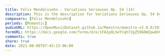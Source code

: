 ```yaml
---
title: Felix Mendelssohn - Variations Serieuses Op. 54 (14)
description: This is the description for Variations Serieuses Op. 54 by Felix Mendelssohn
composers: [Felix Mendelssohn]
periods: [Romantic]
audioURL: https://OpenMusicDataset.github.io/Maestro/maestro-v3.0.0/2013/ORIG-MIDI_03_7_10_13_Group_MID--AUDIO_17_R3_2013_wav--2.midi
formURL: https://docs.google.com/forms/d/e/1FAIpQLSeYCqh72gZ59GDWZpwQVCu5luh96UEvoUAwKFYXl2vAwffkEg/viewform
comments: true
share: true
date: 2021-08-08T07:43:13-06:00
---
```

